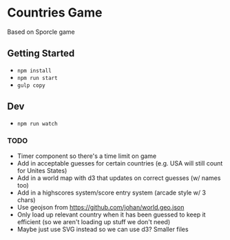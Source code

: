 # Countries Game
Based on Sporcle game

## Getting Started
- `npm install`
- `npm run start`
- `gulp copy`

## Dev
- `npm run watch`

### TODO
- Timer component so there's a time limit on game
- Add in acceptable guesses for certain countries (e.g. USA will still count for Unites States)
- Add in a world map with d3 that updates on correct guesses (w/ names too)
- Add in a highscores system/score entry system (arcade style w/ 3 chars)
- Use geojson from https://github.com/johan/world.geo.json
- Only load up relevant country when it has been guessed to keep it efficient (so we aren't loading up stuff we don't need)
- Maybe just use SVG instead so we can use d3? Smaller files